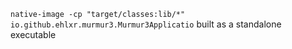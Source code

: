 `native-image -cp "target/classes:lib/*" io.github.ehlxr.murmur3.Murmur3Applicatio` built as a standalone executable